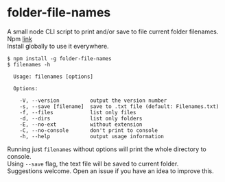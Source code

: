 # folder-file-names
A small node CLI script to print and/or save to file current folder filenames.  
Npm [link](https://www.npmjs.com/package/folder-file-names)  
Install globally to use it everywhere.

```
$ npm install -g folder-file-names  
$ filenames -h  
  
  Usage: filenames [options]

  Options:

    -V, --version          output the version number
    -s, --save [filename]  save to .txt file (default: Filenames.txt)
    -f, --files            list only files
    -d, --dirs             list only folders
    -E, --no-ext           without extension
    -C, --no-console       don't print to console
    -h, --help             output usage information  
```

Running just `filenames` without options will print the whole directory to console.  
Using `--save` flag, the text file will be saved to current folder.  
Suggestions welcome. Open an issue if you have an idea to improve this.
